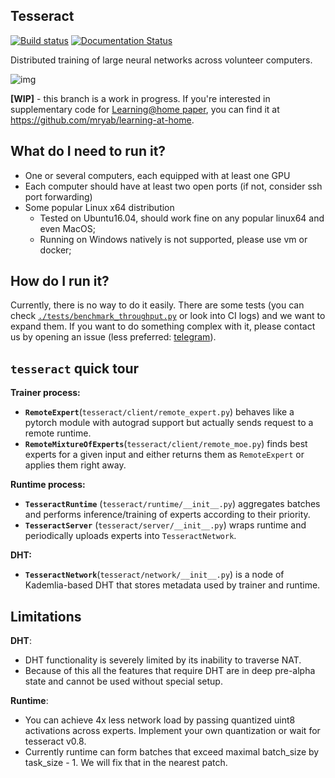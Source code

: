 ## Tesseract

[![Build status](https://circleci.com/gh/learning-at-home/tesseract.svg?style=shield)](https://circleci.com/gh/learning-at-home/tesseract)
[![Documentation Status](https://readthedocs.org/projects/learning-at-home/badge/?version=latest)](https://learning-at-home.readthedocs.io/en/latest/?badge=latest)

Distributed training of large neural networks across volunteer computers.

![img](https://i.imgur.com/GPxolxb.gif)

**[WIP]** - this branch is a work in progress. If you're interested in
supplementary code for [Learning@home paper](https://arxiv.org/abs/2002.04013),
you can find it at https://github.com/mryab/learning-at-home.

## What do I need to run it?

- One or several computers, each equipped with at least one GPU
- Each computer should have at least two open ports (if not, consider ssh port
  forwarding)
- Some popular Linux x64 distribution
  - Tested on Ubuntu16.04, should work fine on any popular linux64 and even
    MacOS;
  - Running on Windows natively is not supported, please use vm or docker;

## How do I run it?

Currently, there is no way to do it easily. There are some tests (you can check
[`./tests/benchmark_throughput.py`](./tests/benchmark_throughput.py) or look
into CI logs) and we want to expand them. If you want to do something complex
with it, please contact us by opening an issue (less preferred:
[telegram](https://t.me/justheuristic)).

## `tesseract` quick tour

**Trainer process:**

- **`RemoteExpert`**(`tesseract/client/remote_expert.py`) behaves like a pytorch
  module with autograd support but actually sends request to a remote runtime.
- **`RemoteMixtureOfExperts`**(`tesseract/client/remote_moe.py`) finds best
  experts for a given input and either returns them as `RemoteExpert` or applies
  them right away.

**Runtime process:**

- **`TesseractRuntime`** (`tesseract/runtime/__init__.py`) aggregates batches
  and performs inference/training of experts according to their priority.
- **`TesseractServer`** (`tesseract/server/__init__.py`) wraps runtime and
  periodically uploads experts into `TesseractNetwork`.

**DHT:**

- **`TesseractNetwork`**(`tesseract/network/__init__.py`) is a node of
  Kademlia-based DHT that stores metadata used by trainer and runtime.

## Limitations

**DHT**:

- DHT functionality is severely limited by its inability to traverse NAT.
- Because of this all the features that require DHT are in deep pre-alpha state
  and cannot be used without special setup.

**Runtime**:

- You can achieve 4x less network load by passing quantized uint8 activations
  across experts. Implement your own quantization or wait for tesseract v0.8.
- Currently runtime can form batches that exceed maximal batch_size by
  task_size - 1. We will fix that in the nearest patch.
